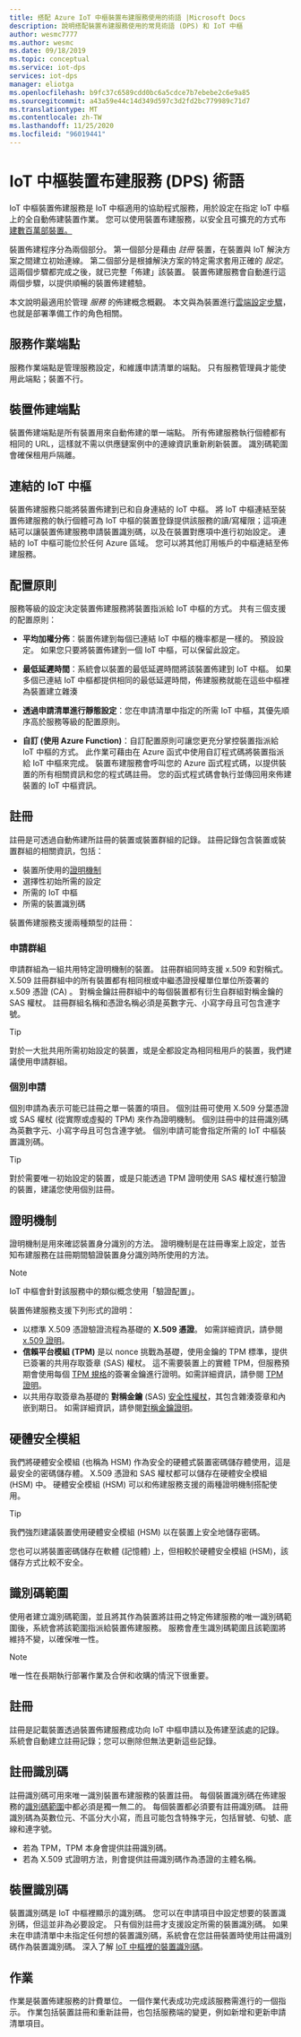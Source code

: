 ```yaml
---
title: 搭配 Azure IoT 中樞裝置布建服務使用的術語 |Microsoft Docs
description: 說明搭配裝置布建服務使用的常見術語 (DPS) 和 IoT 中樞
author: wesmc7777
ms.author: wesmc
ms.date: 09/18/2019
ms.topic: conceptual
ms.service: iot-dps
services: iot-dps
manager: eliotga
ms.openlocfilehash: b9fc37c6589cdd0bc6a5cdce7b7ebebe2c6e9a85
ms.sourcegitcommit: a43a59e44c14d349d597c3d2fd2bc779989c71d7
ms.translationtype: MT
ms.contentlocale: zh-TW
ms.lasthandoff: 11/25/2020
ms.locfileid: "96019441"
---
```

# <a name="iot-hub-device-provisioning-service-dps-terminology"></a>IoT 中樞裝置布建服務 (DPS) 術語

IoT 中樞裝置佈建服務是 IoT 中樞適用的協助程式服務，用於設定在指定 IoT 中樞上的全自動佈建裝置作業。 您可以使用裝置布建服務，以安全且可擴充的方式布[建數百萬部裝置。](about-iot-dps.md#provisioning-process)

裝置佈建程序分為兩個部分。 第一個部分是藉由 *註冊* 裝置，在裝置與 IoT 解決方案之間建立初始連線。 第二個部分是根據解決方案的特定需求套用正確的 *設定*。 這兩個步驟都完成之後，就已完整「佈建」該裝置。 裝置佈建服務會自動進行這兩個步驟，以提供順暢的裝置佈建體驗。

本文說明最適用於管理 *服務* 的佈建概念概觀。 本文與為裝置進行[雲端設定步驟](about-iot-dps.md#cloud-setup-step)，也就是部署準備工作的角色相關。

## <a name="service-operations-endpoint"></a>服務作業端點

服務作業端點是管理服務設定，和維護申請清單的端點。 只有服務管理員才能使用此端點；裝置不行。

## <a name="device-provisioning-endpoint"></a>裝置佈建端點

裝置佈建端點是所有裝置用來自動佈建的單一端點。 所有佈建服務執行個體都有相同的 URL，這樣就不需以供應鏈案例中的連線資訊重新刷新裝置。 識別碼範圍會確保租用戶隔離。

## <a name="linked-iot-hubs"></a>連結的 IoT 中樞

裝置佈建服務只能將裝置佈建到已和自身連結的 IoT 中樞。 將 IoT 中樞連結至裝置佈建服務的執行個體可為 IoT 中樞的裝置登錄提供該服務的讀/寫權限；這項連結可以讓裝置佈建服務申請裝置識別碼，以及在裝置對應項中進行初始設定。 連結的 IoT 中樞可能位於任何 Azure 區域。 您可以將其他訂用帳戶的中樞連結至佈建服務。


## <a name="allocation-policy"></a>配置原則

服務等級的設定決定裝置佈建服務將裝置指派給 IoT 中樞的方式。 共有三個支援的配置原則：

* **平均加權分佈**：裝置佈建到每個已連結 IoT 中樞的機率都是一樣的。 預設設定。 如果您只要將裝置佈建到一個 IoT 中樞，可以保留此設定。

* **最低延遲時間**：系統會以裝置的最低延遲時間將該裝置佈建到 IoT 中樞。 如果多個已連結 IoT 中樞都提供相同的最低延遲時間，佈建服務就能在這些中樞裡為裝置建立雜湊

* **透過申請清單進行靜態設定**：您在申請清單中指定的所需 IoT 中樞，其優先順序高於服務等級的配置原則。

* **自訂 (使用 Azure Function)**：自訂配置原則可讓您更充分掌控裝置指派給 IoT 中樞的方式。 此作業可藉由在 Azure 函式中使用自訂程式碼將裝置指派給 IoT 中樞來完成。 裝置布建服務會呼叫您的 Azure 函式程式碼，以提供裝置的所有相關資訊和您的程式碼註冊。 您的函式程式碼會執行並傳回用來佈建裝置的 IoT 中樞資訊。

## <a name="enrollment"></a>註冊

註冊是可透過自動佈建所註冊的裝置或裝置群組的記錄。 註冊記錄包含裝置或裝置群組的相關資訊，包括：
- 裝置所使用的[證明機制](#attestation-mechanism)
- 選擇性初始所需的設定
- 所需的 IoT 中樞
- 所需的裝置識別碼

裝置佈建服務支援兩種類型的註冊：

### <a name="enrollment-group"></a>申請群組

申請群組為一組共用特定證明機制的裝置。 註冊群組同時支援 x.509 和對稱式。 X.509 註冊群組中的所有裝置都有相同根或中繼憑證授權單位單位所簽署的 x.509 憑證 (CA) 。 對稱金鑰註冊群組中的每個裝置都有衍生自群組對稱金鑰的 SAS 權杖。 註冊群組名稱和憑證名稱必須是英數字元、小寫字母且可包含連字號。

> [!TIP]
> 對於一大批共用所需初始設定的裝置，或是全都設定為相同租用戶的裝置，我們建議使用申請群組。

### <a name="individual-enrollment"></a>個別申請

個別申請為表示可能已註冊之單一裝置的項目。 個別註冊可使用 X.509 分葉憑證或 SAS 權杖 (從實際或虛擬的 TPM) 來作為證明機制。 個別註冊中的註冊識別碼為英數字元、小寫字母且可包含連字號。 個別申請可能會指定所需的 IoT 中樞裝置識別碼。

> [!TIP]
> 對於需要唯一初始設定的裝置，或是只能透過 TPM 證明使用 SAS 權杖進行驗證的裝置，建議您使用個別註冊。


## <a name="attestation-mechanism"></a>證明機制

證明機制是用來確認裝置身分識別的方法。 證明機制是在註冊專案上設定，並告知布建服務在註冊期間驗證裝置身分識別時所使用的方法。

> [!NOTE]
> IoT 中樞會針對該服務中的類似概念使用「驗證配置」。

裝置佈建服務支援下列形式的證明：
* 以標準 X.509 憑證驗證流程為基礎的 **X.509 憑證**。 如需詳細資訊，請參閱 [x.509 證明](concepts-x509-attestation.md)。
* **信賴平台模組 (TPM)** 是以 nonce 挑戰為基礎，使用金鑰的 TPM 標準，提供已簽署的共用存取簽章 (SAS) 權杖。 這不需要裝置上的實體 TPM，但服務預期會使用每個 [TPM 規格](https://trustedcomputinggroup.org/work-groups/trusted-platform-module/)的簽署金鑰進行證明。如需詳細資訊，請參閱 [TPM 證明](concepts-tpm-attestation.md)。
* 以共用存取簽章為基礎的 **對稱金鑰** (SAS) [安全性權杖](../iot-hub/iot-hub-devguide-security.md#security-tokens)，其包含雜湊簽章和內嵌到期日。 如需詳細資訊，請參閱[對稱金鑰證明](concepts-symmetric-key-attestation.md)。


## <a name="hardware-security-module"></a>硬體安全模組

我們將硬體安全模組 (也稱為 HSM) 作為安全的硬體式裝置密碼儲存體使用，這是最安全的密碼儲存體。 X.509 憑證和 SAS 權杖都可以儲存在硬體安全模組 (HSM) 中。 硬體安全模組 (HSM) 可以和佈建服務支援的兩種證明機制搭配使用。

> [!TIP]
> 我們強烈建議裝置使用硬體安全模組 (HSM) 以在裝置上安全地儲存密碼。

您也可以將裝置密碼儲存在軟體 (記憶體) 上，但相較於硬體安全模組 (HSM)，該儲存方式比較不安全。



## <a name="id-scope"></a>識別碼範圍

使用者建立識別碼範圍，並且將其作為裝置將註冊之特定佈建服務的唯一識別碼範圍後，系統會將該範圍指派給裝置佈建服務。 服務會產生識別碼範圍且該範圍將維持不變，以確保唯一性。

> [!NOTE]
> 唯一性在長期執行部署作業及合併和收購的情況下很重要。


## <a name="registration"></a>註冊

註冊是記載裝置透過裝置佈建服務成功向 IoT 中樞申請以及佈建至該處的記錄。 系統會自動建立註冊記錄；您可以刪除但無法更新這些記錄。


## <a name="registration-id"></a>註冊識別碼

註冊識別碼可用來唯一識別裝置布建服務的裝置註冊。 每個裝置識別碼在佈建服務的[識別碼範圍](#id-scope)中都必須是獨一無二的。 每個裝置都必須要有註冊識別碼。 註冊識別碼為英數位元、不區分大小寫，而且可能包含特殊字元，包括冒號、句號、底線和連字號。

* 若為 TPM，TPM 本身會提供註冊識別碼。
* 若為 X.509 式證明方法，則會提供註冊識別碼作為憑證的主體名稱。

## <a name="device-id"></a>裝置識別碼

裝置識別碼是 IoT 中樞裡顯示的識別碼。 您可以在申請項目中設定想要的裝置識別碼，但這並非為必要設定。 只有個別註冊才支援設定所需的裝置識別碼。 如果未在申請清單中未指定任何想的裝置識別碼，系統會在您註冊裝置時使用註冊識別碼作為裝置識別碼。 深入了解 [IoT 中樞裡的裝置識別碼](../iot-hub/iot-hub-devguide-identity-registry.md)。



## <a name="operations"></a>作業

作業是裝置佈建服務的計費單位。 一個作業代表成功完成該服務需進行的一個指示。 作業包括裝置註冊和重新註冊，也包括服務端的變更，例如新增和更新申請清單項目。
